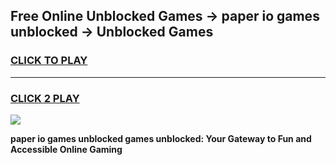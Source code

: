 
## Free Online Unblocked Games → paper io games unblocked → Unblocked Games
<h3>
<a href="https://premium.freeplayer.one?title=paper_io_games_unblocked&ref=21F">CLICK TO PLAY</a></h3>
<hr>

<h3>
<a href="https://premium.freeplayer.one?title=paper_io_games_unblocked&ref=21F">CLICK 2 PLAY</a>
  
</h3>

<a href="https://premium.freeplayer.one?title=paper_io_games_unblocked&ref=21F/"><img src="https://clearcache.store/games.png"></a>


**paper io games unblocked games unblocked: Your Gateway to Fun and Accessible Online Gaming**

